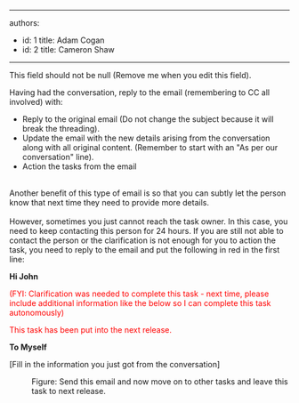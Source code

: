 

---
authors:
  - id: 1
    title: Adam Cogan
  - id: 2
    title: Cameron Shaw
---




<span class='intro'> This field should not be null (Remove me when you edit this field). </span>

<p>Having had the conversation, reply to the email (remembering to CC all involved) with&#58; </p>
<ul>
<li>Reply to the original email (Do not change the subject because it will break the threading). 
<li>Update the email with the new details arising from the conversation along with all original content. (Remember to start with an &quot;As per our conversation&quot; line). 
<li>Action the tasks from the email </li></ul><br>Another benefit of this type of email is so that you can subtly let the person know that next time they need to provide more details.<br><br>However, sometimes you just cannot reach the task owner. In this case, you need to keep contacting this person for 24 hours. If you are still not able to contact the person or the clarification is not enough for you to action the task, you need to reply to the email and put the following in red in the first line&#58; <br>
<dl class="good">
<dt>
<p><b>Hi John</b></p>
<p style="color&#58;red;">(FYI&#58; Clarification was needed to complete this task - next time, please include additional information like the below so I can complete this task autonomously)</p>
<p style="color&#58;red;">This task has been put into the next release.</p>
<p><b>To Myself</b></p>
<p></p>[Fill in the information you just got from the conversation] 
<p></p>
<dd>Figure&#58; Send this email and now move on to other tasks and leave this task to next release. </dd></dl>


